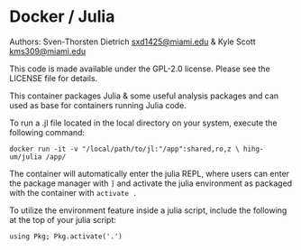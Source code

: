 # Docker / Julia

Authors: Sven-Thorsten Dietrich <sxd1425@miami.edu> 
& Kyle Scott <kms309@miami.edu>

This code is made available under the GPL-2.0 license.
Please see the LICENSE file for details.

This container packages Julia & some useful analysis packages and can 
used as base for containers running Julia code.

To run a .jl file located in the local directory on your system,
execute the following command:

`docker run -it -v "/local/path/to/jl:"/app":shared,ro,z \
	hihg-um/julia /app/`

The container will automatically enter the julia REPL, where users
can enter the package manager with `]` and activate the julia environment
as packaged with the container with `activate .`

To utilize the environment feature inside a julia script,
include the following at the top of your julia script:

`using Pkg; Pkg.activate('.')`
